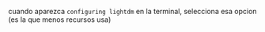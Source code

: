 cuando aparezca `configuring lightdm` en la terminal, selecciona esa opcion (es la que menos recursos usa)